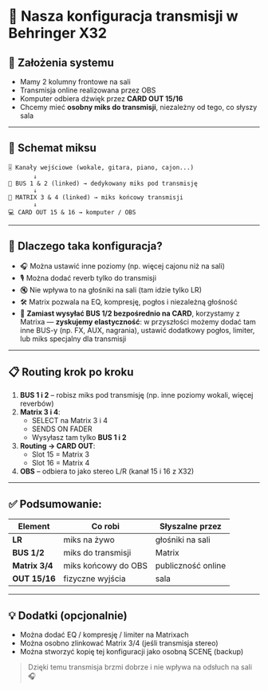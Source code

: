 # 🎥 Nasza konfiguracja transmisji w Behringer X32

## 🔧 Założenia systemu

- Mamy 2 kolumny frontowe na sali
- Transmisja online realizowana przez OBS
- Komputer odbiera dźwięk przez **CARD OUT 15/16**
- Chcemy mieć **osobny miks do transmisji**, niezależny od tego, co słyszy sala

---

## 🧱 Schemat miksu

```
🎚️ Kanały wejściowe (wokale, gitara, piano, cajon...) 
       ↓
🚌 BUS 1 & 2 (linked) → dedykowany miks pod transmisję
       ↓
🔷 MATRIX 3 & 4 (linked) → miks końcowy transmisji
       ↓
💻 CARD OUT 15 & 16 → komputer / OBS
```

---

## 🎯 Dlaczego taka konfiguracja?

- 🎧 Można ustawić inne poziomy (np. więcej cajonu niż na sali)
- 🎙️ Można dodać reverb tylko do transmisji
- 🔇 Nie wpływa to na głośniki na sali (tam idzie tylko LR)
- 🛠️ Matrix pozwala na EQ, kompresję, pogłos i niezależną głośność
- 🔄 **Zamiast wysyłać BUS 1/2 bezpośrednio na CARD**, korzystamy z Matrixa — **zyskujemy elastyczność**: w przyszłości możemy dodać tam inne BUS-y (np. FX, AUX, nagrania), ustawić dodatkowy pogłos, limiter, lub miks specjalny dla transmisji

---

## 📋 Routing krok po kroku

1. **BUS 1 i 2** – robisz miks pod transmisję (np. inne poziomy wokali, więcej reverbów)
2. **Matrix 3 i 4**:
    - SELECT na Matrix 3 i 4
    - SENDS ON FADER
    - Wysyłasz tam tylko **BUS 1 i 2**
3. **Routing → CARD OUT**:
    - Slot 15 = Matrix 3
    - Slot 16 = Matrix 4
4. **OBS** – odbiera to jako stereo L/R (kanał 15 i 16 z X32)

---

## ✅ Podsumowanie:

| Element     | Co robi                | Słyszalne przez         |
|-------------|-------------------------|--------------------------|
| **LR**      | miks na żywo            | głośniki na sali         |
| **BUS 1/2** | miks do transmisji      | Matrix                   |
| **Matrix 3/4** | miks końcowy do OBS  | publiczność online       |
| **OUT 15/16** | fizyczne wyjścia      | sala                     |

---

## 💡 Dodatki (opcjonalnie)

- Można dodać EQ / kompresję / limiter na Matrixach
- Można osobno zlinkować Matrix 3/4 (jeśli transmisja stereo)
- Można stworzyć kopię tej konfiguracji jako osobną SCENĘ (backup)

> Dzięki temu transmisja brzmi dobrze i nie wpływa na odsłuch na sali 🎧

